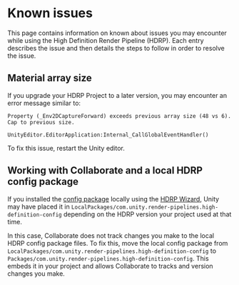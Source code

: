 # Known issues

This page contains information on known about issues you may encounter while using the High Definition Render Pipeline (HDRP). Each entry describes the issue and then details the steps to follow in order to resolve the issue.

## Material array size

If you upgrade your HDRP Project to a later version, you may encounter an error message similar to:

```
Property (_Env2DCaptureForward) exceeds previous array size (48 vs 6). Cap to previous size.

UnityEditor.EditorApplication:Internal_CallGlobalEventHandler()
```

To fix this issue, restart the Unity editor.

## Working with Collaborate and a local HDRP config package

If you installed the [config package](HDRP-Config-Package.md) locally using the [HDRP Wizard](Render-Pipeline-Wizard.md), Unity may have placed it in `LocalPackages/com.unity.render-pipelines.high-definition-config` depending on the HDRP version your project used at that time.

In this case, Collaborate does not track changes you make to the local HDRP config package files. To fix this, move the local config package from `LocalPackages/com.unity.render-pipelines.high-definition-config` to `Packages/com.unity.render-pipelines.high-definition-config`. This embeds it in your project and allows Collaborate to tracks and version changes you make.
